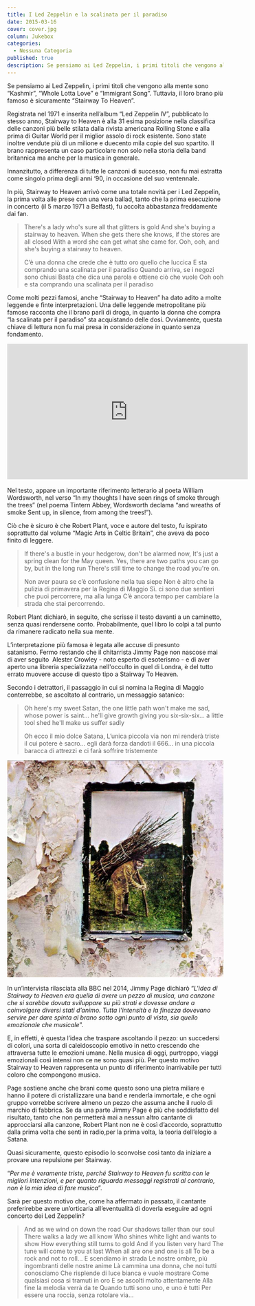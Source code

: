 ```yaml
---
title: I Led Zeppelin e la scalinata per il paradiso
date: 2015-03-16
cover: cover.jpg
column: Jukebox
categories:
  - Nessuna Categoria
published: true
description: Se pensiamo ai Led Zeppelin, i primi titoli che vengono alla mente sono “Kashmir”, “Whole Lotta Love” e “Immigrant Song”. Tuttavia, il loro brano più famoso è sicuramente “Stairway To Heaven”.Registrata nel 1971 e inserita nell’album “Led Zeppelin IV”, pubblicato lo stesso anno, Stairway to Heaven è alla 31 esima posizione nella classifica delle canzoni più belle.
---
```

Se pensiamo ai Led Zeppelin, i primi titoli che vengono alla mente sono “Kashmir”, “Whole Lotta Love” e “Immigrant Song”. Tuttavia, il loro brano più famoso è sicuramente “Stairway To Heaven”.

Registrata nel 1971 e inserita nell’album “Led Zeppelin IV”, pubblicato lo stesso anno, Stairway to Heaven è alla 31 esima posizione nella classifica delle canzoni più belle stilata dalla rivista americana Rolling Stone e alla prima di Guitar World per il miglior assolo di rock esistente. Sono state inoltre vendute più di un milione e duecento mila copie del suo spartito. Il brano rappresenta un caso particolare non solo nella storia della band britannica ma anche per la musica in generale.

Innanzitutto, a differenza di tutte le canzoni di successo, non fu mai estratta come singolo prima degli anni ‘90, in occasione del suo ventennale.

In più, Stairway to Heaven arrivò come una totale novità per i Led Zeppelin, la prima volta alle prese con una vera ballad, tanto che la prima esecuzione in concerto (il 5 marzo 1971 a Belfast), fu accolta abbastanza freddamente dai fan.

> There's a lady who's sure all that glitters is gold And she's buying a stairway to heaven. When she gets there she knows, if the stores are all closed With a word she can get what she came for. Ooh, ooh, and she's buying a stairway to heaven.
>
> C’è una donna che crede che è tutto oro quello che luccica E sta comprando una scalinata per il paradiso Quando arriva, se i negozi sono chiusi Basta che dica una parola e ottiene ciò che vuole Ooh ooh e sta comprando una scalinata per il paradiso

Come molti pezzi famosi, anche “Stairway to Heaven” ha dato adito a molte leggende e finte interpretazioni. Una delle leggende metropolitane più famose racconta che il brano parli di droga, in quanto la donna che compra “la scalinata per il paradiso” sta acquistando delle dosi. Ovviamente, questa chiave di lettura non fu mai presa in considerazione in quanto senza fondamento.

<iframe width="560" height="315" src="https://www.youtube.com/embed/ovFSEHH_yJw" frameborder="0" allow="accelerometer; autoplay; encrypted-media; gyroscope; picture-in-picture" allowfullscreen title="Stairway to Heaven"></iframe>

Nel testo, appare un importante riferimento letterario al poeta William Wordsworth, nel verso “In my thoughts I have seen rings of smoke through the trees” (nel poema Tintern Abbey, Wordsworth declama “and wreaths of smoke Sent up, in silence, from among the trees!”).

Ciò che è sicuro è che Robert Plant, voce e autore del testo, fu ispirato soprattutto dal volume “Magic Arts in Celtic Britain”, che aveva da poco finito di leggere.

> If there's a bustle in your hedgerow, don't be alarmed now, It's just a spring clean for the May queen. Yes, there are two paths you can go by, but in the long run There's still time to change the road you're on.
>
> Non aver paura se c’è confusione nella tua siepe Non è altro che la pulizia di primavera per la Regina di Maggio Sì. ci sono due sentieri che puoi percorrere, ma alla lunga C’è ancora tempo per cambiare la strada che stai percorrendo.

Robert Plant dichiarò, in seguito, che scrisse il testo davanti a un caminetto, senza quasi rendersene conto. Probabilmente, quel libro lo colpì a tal punto da rimanere radicato nella sua mente.

L’interpretazione più famosa è legata alle accuse di presunto satanismo. Fermo restando che il chitarrista Jimmy Page non nascose mai di aver seguito  Alester Crowley - noto esperto di esoterismo - e di aver aperto una libreria specializzata nell'occulto in quel di Londra, è del tutto errato muovere accuse di questo tipo a Stairway To Heaven.

Secondo i detrattori, il passaggio in cui si nomina la Regina di Maggio conterrebbe, se ascoltato al contrario, un messaggio satanico:

> Oh here's my sweet Satan, the one little path won't make me sad, whose power is saint... he'll give growth giving you six-six-six... a little tool shed he'll make us suffer sadly
>
> Oh ecco il mio dolce Satana, L’unica piccola via non mi renderà triste il cui potere è sacro... egli darà forza dandoti il 666... in una piccola baracca di attrezzi e ci farà soffrire tristemente

![Cover](./Led-Zeppelin-IV-cover-album.jpg)

In un’intervista rilasciata alla BBC nel 2014, Jimmy Page dichiarò “_L'idea di Stairway to Heaven era quella di avere un pezzo di musica, una canzone che si sarebbe dovuta sviluppare su più strati e dovesse andare a coinvolgere diversi stati d’animo. Tutta l'intensità e la finezza dovevano servire per dare spinta al brano sotto ogni punto di vista, sia quello emozionale che musicale_”.

E, in effetti, è questa l’idea che traspare ascoltando il pezzo: un succedersi di colori, una sorta di caleidoscopio emotivo in netto crescendo che attraversa tutte le emozioni umane. Nella musica di oggi, purtroppo, viaggi emozionali così intensi non ce ne sono quasi più. Per questo motivo Stairway to Heaven rappresenta un punto di riferimento inarrivabile per tutti coloro che compongono musica.

Page sostiene anche che brani come questo sono una pietra miliare e hanno il potere di cristallizzare una band e renderla immortale, e che ogni gruppo vorrebbe scrivere almeno un pezzo che assuma anche il ruolo di marchio di fabbrica. Se da una parte Jimmy Page è più che soddisfatto del risultato, tanto che non permetterà mai a nessun altro cantante di approcciarsi alla canzone, Robert Plant non ne è così d’accordo, soprattutto dalla prima volta che sentì in radio,per la prima volta, la teoria dell’elogio a Satana.

Quasi sicuramente, questo episodio lo sconvolse così tanto da iniziare a provare una repulsione per Stairway.

“_Per me è veramente triste, perché Stairway to Heaven fu scritta con le migliori intenzioni, e per quanto riguarda messaggi registrati al contrario, non è la mia idea di fare musica_”.

Sarà per questo motivo che, come ha affermato in passato, il cantante preferirebbe avere un’orticaria all’eventualità di doverla eseguire ad ogni concerto dei Led Zeppelin?

> And as we wind on down the road Our shadows taller than our soul There walks a lady we all know Who shines white light and wants to show How everything still turns to gold And if you listen very hard The tune will come to you at last When all are one and one is all To be a rock and not to roll... E scendiamo in strada Le nostre ombre, più ingombranti delle nostre anime Là cammina una donna, che noi tutti conosciamo Che risplende di luce bianca e vuole mostrare Come qualsiasi cosa si tramuti in oro E se ascolti molto attentamente Alla fine la melodia verrà da te Quando tutti sono uno, e uno è tutti Per essere una roccia, senza rotolare via...
